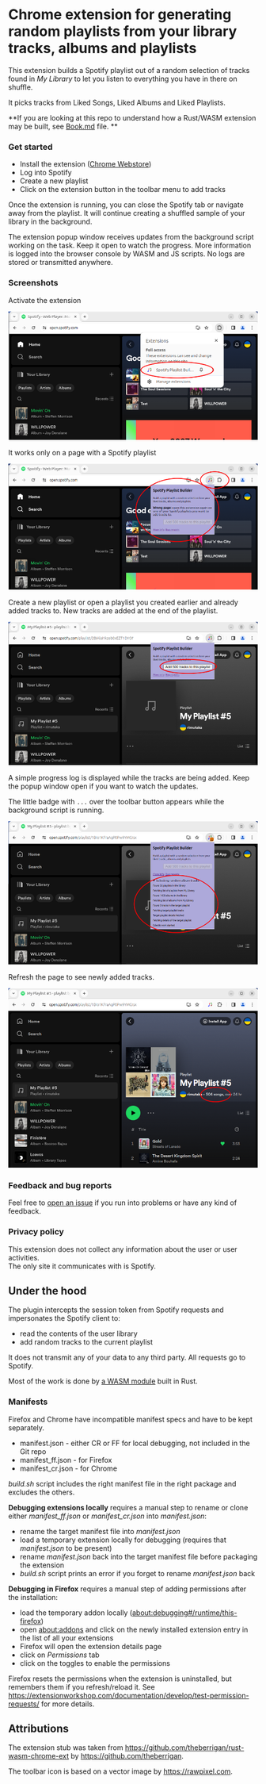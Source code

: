 # Chrome extension for generating random playlists from your library tracks, albums and playlists 

This extension builds a Spotify playlist out of a random selection of tracks found in _My Library_ to let you listen to everything you have in there on shuffle.  

It picks tracks from Liked Songs, Liked Albums and Liked Playlists.

**If you are looking at this repo to understand how a Rust/WASM extension may be built, see [Book.md](./Book.md) file. **

### Get started

* Install the extension ([Chrome Webstore](https://chromewebstore.google.com/detail/spotify-playlist-builder/kmbnbjbfpnchgmmkbeidpllpamcahljn))
* Log into Spotify
* Create a new playlist
* Click on the extension button in the toolbar menu to add tracks

Once the extension is running, you can close the Spotify tab or navigate away from the playlist. It will continue creating a shuffled sample of your library in the background. 

The extension popup window receives updates from the background script working on the task. Keep it open to watch the progress. More information is logged into the browser console by WASM and JS scripts. No logs are stored or transmitted anywhere.

### Screenshots

Activate the extension

![extension menu](media/screen-chrome-ext-menu.png)

It works only on a page with a Spotify playlist

![spotify homepage](media/screen-spotify-homepage.png)

Create a new playlist or open a playlist you created earlier and already added tracks to.
New tracks are added at the end of the playlist.

![target playlist](media/screen-spotify-playlist.png)

A simple progress log is displayed while the tracks are being added.
Keep the popup window open if you want to watch the updates.

The little badge with `...` over the toolbar button appears while the background script is running. 

![progress log](media/screen-spotify-progress-log.png)

Refresh the page to see newly added tracks.

![playlist done](media/screen-spotify-playlist-done.png)

### Feedback and bug reports

Feel free to [open an issue](https://github.com/rimutaka/spotify-playlist-builder/issues) if you run into problems or have any kind of feedback.

### Privacy policy

This extension does not collect any information about the user or user activities.  
The only site it communicates with is Spotify.

## Under the hood

The plugin intercepts the session token from Spotify requests and impersonates the Spotify client to:
* read the contents of the user library
* add random tracks to the current playlist

It does not transmit any of your data to any third party. All requests go to Spotify.

Most of the work is done by [a WASM module](wasm_mod) built in Rust.

### Manifests

Firefox and Chrome have incompatible manifest specs and have to be kept separately.

* manifest.json - either CR or FF for local debugging, not included in the Git repo
* manifest_ff.json - for Firefox
* manifest_cr.json - for Chrome

_build.sh_ script includes the right manifest file in the right package and excludes the others.

**Debugging extensions locally** requires a manual step to rename or clone either _manifest_ff.json_ or _manifest_cr.json_ into _manifest.json_:
- rename the target manifest file into _manifest.json_
- load a temporary extension locally for debugging (requires that _manifest.json_ to be present)
- rename _manifest.json_ back into the target manifest file before packaging the extension
- _build.sh_ script prints an error if you forget to rename _manifest.json_ back

**Debugging in Firefox** requires a manual step of adding permissions after the installation:

- load the temporary addon locally ([about:debugging#/runtime/this-firefox](about:debugging#/runtime/this-firefox))
- open [about:addons](about:addons) and click on the newly installed extension entry in the list of all your extensions
- Firefox will open the extension details page
- click on _Permissions_ tab
- click on the toggles to enable the permissions

Firefox resets the permissions when the extension is uninstalled, but remembers them if you refresh/reload it. See https://extensionworkshop.com/documentation/develop/test-permission-requests/ for more details.


## Attributions

The extension stub was taken from https://github.com/theberrigan/rust-wasm-chrome-ext by https://github.com/theberrigan.

The toolbar icon is based on a vector image by https://rawpixel.com.